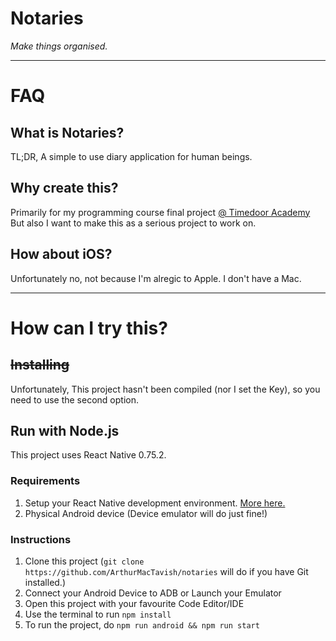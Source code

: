 # Notaries

_Make things organised._

---

# FAQ

## What is Notaries?

TL;DR, A simple to use diary application for human beings.

## Why create this?

Primarily for my programming course final project [@ Timedoor Academy](https://timedooracademy.com/) But also I want to make this as a serious project to work on.

## How about iOS?

Unfortunately no, not because I'm alregic to Apple. I don't have a Mac.

---

# How can I try this?

## ~~Installing~~

Unfortunately, This project hasn't been compiled (nor I set the Key), so you need to use the second option.

## Run with Node.js

This project uses React Native 0.75.2.

### Requirements

1. Setup your React Native development environment. [More here.](https://reactnative.dev/docs/set-up-your-environment)
2. Physical Android device (Device emulator will do just fine!)

### Instructions

1. Clone this project (`git clone https://github.com/ArthurMacTavish/notaries` will do if you have Git installed.)
2. Connect your Android Device to ADB or Launch your Emulator
3. Open this project with your favourite Code Editor/IDE
4. Use the terminal to run `npm install`
5. To run the project, do `npm run android && npm run start`
